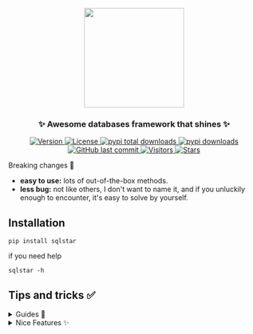 <p align="center">
    <img width="200" src="https://cdn.jsdelivr.net/gh/szj2ys/sqlstar/sqlstar/logo.png"/>
</p>

<h3 align="center">
    <p>✨ Awesome databases framework that shines ✨</p>
</h3>

<p align="center">
    <a href="https://python.org/pypi/sqlstar">
        <img src="https://badge.fury.io/py/sqlstar.svg" alt="Version"/>
    </a>
    <a href="https://python.org/pypi/sqlstar">
        <img src="https://img.shields.io/pypi/l/sqlstar.svg?color=orange" alt="License"/>
    </a>
    <a href="https://python.org/pypi/sqlstar">
        <img src="https://static.pepy.tech/badge/sqlstar?color=blue" alt="pypi total downloads"/>
    </a>
    <a href="https://python.org/pypi/sqlstar">
        <img src="https://img.shields.io/pypi/dm/sqlstar?color=blue" alt="pypi downloads"/>
    </a>
    <a href="https://python.org/pypi/sqlstar">
        <img src="https://img.shields.io/github/last-commit/szj2ys/sqlstar?color=blue" alt="GitHub last commit"/>
    </a>
    <a href="https://github.com/szj2ys/sqlstar">
        <img src="https://visitor-badge.glitch.me/badge?page_id=szj2ys.sqlstar" alt="Visitors"/>
    </a>
    <a href="https://github.com/szj2ys/sqlstar">
        <img src="https://img.shields.io/github/stars/szj2ys/sqlstar?style=social" alt="Stars"/>
    </a>
</p>


Breaking changes 🚨
- **easy to use:** lots of out-of-the-box methods.
- **less bug:** not like others, I don't want to name it, and if you 
  unluckily enough to encounter, it's easy to solve by yourself.


## Installation
```shell
pip install sqlstar
```
if you need help
```shell
sqlstar -h
```

## Tips and tricks ✅

<details>
  <summary>Guides 📝</summary>

## MySQL
>for now, there is only mysql backend...
## connection
```python
import sqlstar

# driver://user:passwd@host:port/dbname
mysql = sqlstar.Database('mysql://root:***@localhost/tmp')
mysql.connect()
```
## Query
```python
QUERY = '''
    SELECT *
    FROM Girls
    WHERE AGE BETWEEN 20 AND 24
        AND BOYFRIEND IS NULL
    ORDER BY WHITE, RICH, BEAUTY DESC;
'''
```
### Fetch data, and format result into Dataframe
```python
df = mysql.fetch_df(QUERY)
```
Fetch all the rows
```python
data = mysql.fetch_all(QUERY)
```
Fetch several rows
```python
data = mysql.fetch_many(QUERY, 3)
```

## Execute
```python
mysql.execute("""
    CREATE TABLE `users` (
        `id` int(11) NOT NULL AUTO_INCREMENT,
        `email` varchar(255) COLLATE utf8_bin NOT NULL,
        `password` varchar(255) COLLATE utf8_bin NOT NULL,
        PRIMARY KEY (`id`)
    ) ENGINE=InnoDB DEFAULT CHARSET=utf8mb4 COLLATE=utf8mb4_bin
    AUTO_INCREMENT=1 ;
    """)
```

## Insert
### Insert many records
```python
mysql.insert_many(table, data, cols)
```
### Insert Dataframe type of data
```python
mysql.insert_df(table, df, cols)
```

## Export
### Export result to csv
```python
mysql.export_csv(query, fname, sep)
```
### Export result to excel
```python
mysql.export_excel(query, fname)
```

</details>

<details>
  <summary>Nice Features ✨</summary>

### Create table
```python
mysql.create_table(
    "users",
    comments={
        "name": "姓名",
        "height": "身高",
        "weight": "体重"
    },
    dtypes={
        "varchar(30)": [
            "name",
            "occupation",
        ],
        "float": ["height", "weight"],
        "int": ["age"],
    },
)
```
if you have data, you can make it more simple, just like this
```python
mysql.create_table("users", df)
```
if you only want to specify some of them
```python
mysql.create_table(
    table='news_spider',
    df=df,
    comments={
        "create_time": "插入时间",
        "title": "标题",
        "content": "正文",
        "author": "作者",
        "publish_time": "发布时间",
        "read_num": "阅读量",
    },
    # if type is not given, sqlstar will automatically inference
    dtypes={
        "datetime": ["create_time", "publish_time"],
        "longtext": ["content"],
        "varchar(100)": ["title", "author"],
        "decimal(10, 3)": ["read_num"]
    })
```
You don't need to fill in everything, and you just need to fill in 
comment or data type that you want to specify, then 
`sqlstar` will do the rest for you.

### Rename table
```python
mysql.rename_table(table, name)
```

### Rename column
```python
mysql.rename_column(table, column, name, dtype)
```

### Add new column
```python
mysql.add_column(table, column, dtype, comment, after)
```
### Add comment for table
```python
mysql.add_table_comment(table, comment)
```

### Change column's attribute
```python
mysql.change_column_attribute(table, column, dtype, notnull, comment)
```

### Set primary key
```python
mysql.add_primary_key(table, primary_key)
```

### Truncate table's data, but keep the table structure
```python
mysql.truncate_table(table)
```

### Drop table
```python
mysql.drop_table(table)
```

### Drop column
```python
mysql.drop_column(table, column)
```

</details>

